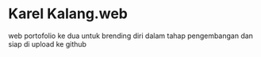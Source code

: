 # Karel Kalang.web


web portofolio ke dua untuk brending diri
dalam tahap pengembangan dan siap di upload ke github